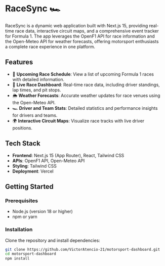# **RaceSync 🏎️**

RaceSync is a dynamic web application built with Next.js 15, providing real-time race data, interactive circuit maps, and a comprehensive event tracker for Formula 1. The app leverages the OpenF1 API for race information and the Open-Meteo API for weather forecasts, offering motorsport enthusiasts a complete race experience in one platform.

## **Features**
- 📅 **Upcoming Race Schedule**: View a list of upcoming Formula 1 races with detailed information.
- 🏁 **Live Race Dashboard**: Real-time race data, including driver standings, lap times, and pit stops.
- 🌦️ **Weather Forecasts**: Accurate weather updates for race venues using the Open-Meteo API.
- 🏎️ **Driver and Team Stats**: Detailed statistics and performance insights for drivers and teams.
- 🌍 **Interactive Circuit Maps**: Visualize race tracks with live driver positions.

## **Tech Stack**
- **Frontend**: Next.js 15 (App Router), React, Tailwind CSS
- **APIs**: OpenF1 API, Open-Meteo API
- **Styling**: Tailwind CSS
- **Deployment**: Vercel

## **Getting Started**

### **Prerequisites**
- Node.js (version 18 or higher)
- npm or yarn

### **Installation**

Clone the repository and install dependencies:

```bash
git clone https://github.com/VictorAtencio-21/motorsport-dashboard.git
cd motorsport-dashboard
npm install
